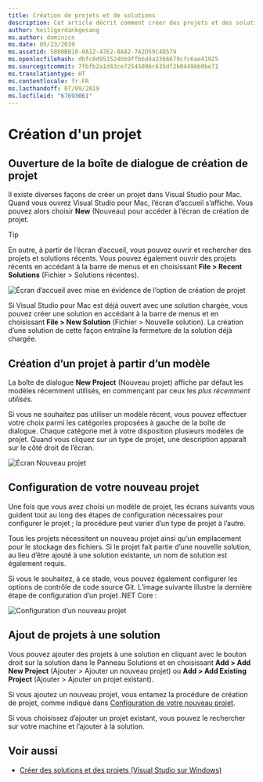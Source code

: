 ```yaml
---
title: Création de projets et de solutions
description: Cet article décrit comment créer des projets et des solutions dans Visual Studio pour Mac
author: heiligerdankgesang
ms.author: dominicn
ms.date: 05/23/2019
ms.assetid: 5880BB10-0A12-47E2-8A82-7A2D59C4D579
ms.openlocfilehash: dbfc0d951524bb9ffbbd4a2366679cfc6ae41925
ms.sourcegitcommit: 7fbfb2a1d43ce72545096c635df2b04496b0be71
ms.translationtype: HT
ms.contentlocale: fr-FR
ms.lasthandoff: 07/09/2019
ms.locfileid: "67693061"
---
```

# <a name="creating-a-new-project"></a>Création d'un projet

## <a name="opening-the-project-creation-dialog"></a>Ouverture de la boîte de dialogue de création de projet

Il existe diverses façons de créer un projet dans Visual Studio pour Mac. Quand vous ouvrez Visual Studio pour Mac, l’écran d’accueil s’affiche. Vous pouvez alors choisir **New** (Nouveau) pour accéder à l’écran de création de projet.

> [!TIP]
> En outre, à partir de l’écran d’accueil, vous pouvez ouvrir et rechercher des projets et solutions récents. Vous pouvez également ouvrir des projets récents en accédant à la barre de menus et en choisissant **File > Recent Solutions** (Fichier > Solutions récentes).

![Écran d’accueil avec mise en évidence de l’option de création de projet](media/first-run-project.png)

Si Visual Studio pour Mac est déjà ouvert avec une solution chargée, vous pouvez créer une solution en accédant à la barre de menus et en choisissant **File > New Solution** (Fichier > Nouvelle solution). La création d’une solution de cette façon entraîne la fermeture de la solution déjà chargée.

## <a name="creating-a-new-project-from-a-template"></a>Création d’un projet à partir d’un modèle

La boîte de dialogue **New Project** (Nouveau projet) affiche par défaut les modèles récemment utilisés, en commençant par ceux les *plus récemment utilisés*.

Si vous ne souhaitez pas utiliser un modèle récent, vous pouvez effectuer votre choix parmi les catégories proposées à gauche de la boîte de dialogue. Chaque catégorie met à votre disposition plusieurs modèles de projet. Quand vous cliquez sur un type de projet, une description apparaît sur le côté droit de l’écran.

![Écran Nouveau projet](media/project-creation-screen.png)

## <a name="configuring-your-new-project"></a>Configuration de votre nouveau projet

Une fois que vous avez choisi un modèle de projet, les écrans suivants vous guident tout au long des étapes de configuration nécessaires pour configurer le projet ; la procédure peut varier d’un type de projet à l’autre.

Tous les projets nécessitent un nouveau projet ainsi qu’un emplacement pour le stockage des fichiers. Si le projet fait partie d’une nouvelle solution, au lieu d’être ajouté à une solution existante, un nom de solution est également requis.

Si vous le souhaitez, à ce stade, vous pouvez également configurer les options de contrôle de code source Git. L’image suivante illustre la dernière étape de configuration d’un projet .NET Core :

![Configuration d’un nouveau projet](media/configure-new-project.png)

## <a name="adding-additional-projects-to-a-solution"></a>Ajout de projets à une solution

Vous pouvez ajouter des projets à une solution en cliquant avec le bouton droit sur la solution dans le Panneau Solutions et en choisissant **Add > Add New Project** (Ajouter > Ajouter un nouveau projet) ou **Add > Add Existing Project** (Ajouter > Ajouter un projet existant).

Si vous ajoutez un nouveau projet, vous entamez la procédure de création de projet, comme indiqué dans [Configuration de votre nouveau projet](#configuring-your-new-project).

Si vous choisissez d’ajouter un projet existant, vous pouvez le rechercher sur votre machine et l’ajouter à la solution.

## <a name="see-also"></a>Voir aussi

- [Créer des solutions et des projets (Visual Studio sur Windows)](/visualstudio/ide/creating-solutions-and-projects)